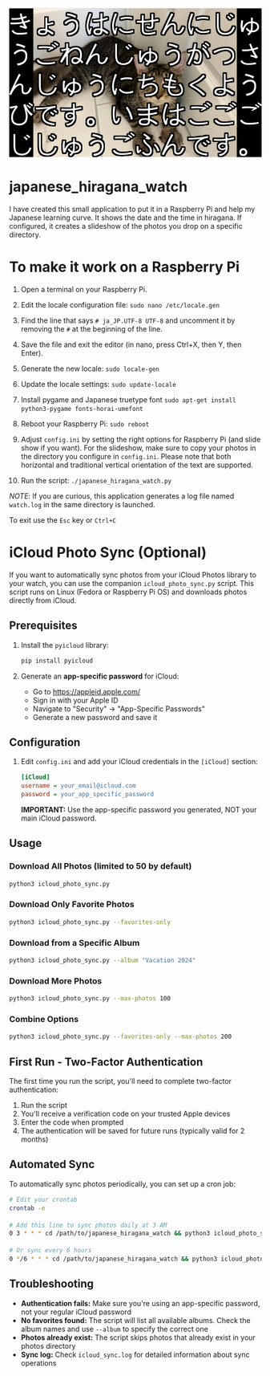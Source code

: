 ![Screenshot 1](images/Screenshot1.png)

# japanese_hiragana_watch

I have created this small application to put it in a Raspberry Pi and help my Japanese learning curve. It shows the date and the time in hiragana.
If configured, it creates a slideshow of the photos you drop on a specific directory.

# To make it work on a Raspberry Pi

1. Open a terminal on your Raspberry Pi.

2. Edit the locale configuration file:
```sudo nano /etc/locale.gen```

3. Find the line that says `# ja_JP.UTF-8 UTF-8` and uncomment it by removing the `#` at the beginning of the line.

4. Save the file and exit the editor (in nano, press Ctrl+X, then Y, then Enter).

5. Generate the new locale:
```sudo locale-gen```

6. Update the locale settings:
```sudo update-locale```

7. Install pygame and Japanese truetype font
```sudo apt-get install python3-pygame fonts-horai-umefont ```

8. Reboot your Raspberry Pi:
```sudo reboot```

9. Adjust `config.ini` by setting the right options for Raspberry Pi (and slide show if you want). For the slideshow, make sure to copy your photos in the directory you configure in `config.ini`. Please note that both horizontal and traditional vertical orientation of the text are supported.

10. Run the script:
```./japanese_hiragana_watch.py```

*NOTE*: If you are curious, this application generates a log file named `watch.log` in the same directory is launched.

To exit use the `Esc` key or `Ctrl+C`

# iCloud Photo Sync (Optional)

If you want to automatically sync photos from your iCloud Photos library to your watch, you can use the companion `icloud_photo_sync.py` script. This script runs on Linux (Fedora or Raspberry Pi OS) and downloads photos directly from iCloud.

## Prerequisites

1. Install the `pyicloud` library:
   ```bash
   pip install pyicloud
   ```

2. Generate an **app-specific password** for iCloud:
   - Go to https://appleid.apple.com/
   - Sign in with your Apple ID
   - Navigate to "Security" → "App-Specific Passwords"
   - Generate a new password and save it

## Configuration

1. Edit `config.ini` and add your iCloud credentials in the `[iCloud]` section:
   ```ini
   [iCloud]
   username = your_email@icloud.com
   password = your_app_specific_password
   ```

   **IMPORTANT:** Use the app-specific password you generated, NOT your main iCloud password.

## Usage

### Download All Photos (limited to 50 by default)
```bash
python3 icloud_photo_sync.py
```

### Download Only Favorite Photos
```bash
python3 icloud_photo_sync.py --favorites-only
```

### Download from a Specific Album
```bash
python3 icloud_photo_sync.py --album "Vacation 2024"
```

### Download More Photos
```bash
python3 icloud_photo_sync.py --max-photos 100
```

### Combine Options
```bash
python3 icloud_photo_sync.py --favorites-only --max-photos 200
```

## First Run - Two-Factor Authentication

The first time you run the script, you'll need to complete two-factor authentication:

1. Run the script
2. You'll receive a verification code on your trusted Apple devices
3. Enter the code when prompted
4. The authentication will be saved for future runs (typically valid for 2 months)

## Automated Sync

To automatically sync photos periodically, you can set up a cron job:

```bash
# Edit your crontab
crontab -e

# Add this line to sync photos daily at 3 AM
0 3 * * * cd /path/to/japanese_hiragana_watch && python3 icloud_photo_sync.py --favorites-only

# Or sync every 6 hours
0 */6 * * * cd /path/to/japanese_hiragana_watch && python3 icloud_photo_sync.py --favorites-only
```

## Troubleshooting

- **Authentication fails:** Make sure you're using an app-specific password, not your regular iCloud password
- **No favorites found:** The script will list all available albums. Check the album names and use `--album` to specify the correct one
- **Photos already exist:** The script skips photos that already exist in your photos directory
- **Sync log:** Check `icloud_sync.log` for detailed information about sync operations
